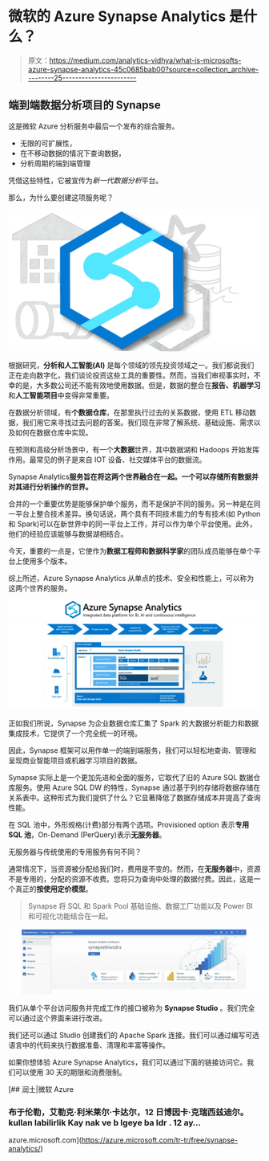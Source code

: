 # 微软的 Azure Synapse Analytics 是什么？

> 原文：<https://medium.com/analytics-vidhya/what-is-microsofts-azure-synapse-analytics-45c0685bab00?source=collection_archive---------25----------------------->

## 端到端数据分析项目的 Synapse

这是微软 Azure 分析服务中最后一个发布的综合服务。

*   无限的可扩展性，
*   在不移动数据的情况下查询数据，
*   分析周期的端到端管理

凭借这些特性，它被宣传为*新一代数据分析*平台。

那么，为什么要创建这项服务呢？

![](img/b708e2db0968b37d8dfc02233894119d.png)

根据研究，**分析和人工智能(AI)** 是每个领域的领先投资领域之一。我们都说我们正在走向数字化，我们谈论投资这些工具的重要性。然而，当我们审视事实时，不幸的是，大多数公司还不能有效地使用数据。但是，数据的整合在**报告、机器学习**和**人工智能项目**中变得非常重要。

在数据分析领域，有**个数据仓库**，在那里执行过去的关系数据，使用 ETL 移动数据，我们用它来寻找过去问题的答案。我们现在非常了解系统、基础设施、需求以及如何在数据仓库中实现。

在预测和高级分析场景中，有一个**大数据**世界，其中数据湖和 Hadoops 开始发挥作用。最常见的例子是来自 IOT 设备、社交媒体平台的数据流。

Synapse Analytics**服务旨在将这两个世界融合在一起。一个可以存储所有数据并对其进行分析操作的世界。**

合并的一个重要优势是能够保护单个服务，而不是保护不同的服务。另一种是在同一平台上整合技术差异。换句话说，两个具有不同技术能力的专有技术(如 Python 和 Spark)可以在新世界中的同一平台上工作，并可以作为单个平台使用。此外，他们的经验应该能够与数据湖相结合。

今天，重要的一点是，它使作为**数据工程师和数据科学家**的团队成员能够在单个平台上使用多个版本。

综上所述，Azure Synapse Analytics 从单点的技术、安全和性能上，可以称为这两个世界的服务。

![](img/d6c12f71f4169941daa083f2145c9ecd.png)![](img/7ce95803862227d08f0eb5a2bc189f4a.png)

正如我们所说，Synapse 为企业数据仓库汇集了 Spark 的大数据分析能力和数据集成技术，它提供了一个完全统一的环境。

因此，Synapse 框架可以用作单一的端到端服务，我们可以轻松地查询、管理和呈现商业智能项目或机器学习项目的数据。

Synapse 实际上是一个更加先进和全面的服务，它取代了旧的 Azure SQL 数据仓库服务。使用 Azure SQL DW 的特性，Synapse 通过基于列的存储将数据存储在关系表中。这种形式为我们提供了什么？它显著降低了数据存储成本并提高了查询性能。

在 SQL 池中，外形规格(计费)部分有两个选项。Provisioned option 表示**专用 SQL 池**，On-Demand (PerQuery)表示**无服务器**。

无服务器与传统使用的专用服务有何不同？

通常情况下，当资源被分配给我们时，费用是不变的。然而，在**无服务器**中，资源不是专用的，分配的资源不收费。您将只为查询中处理的数据付费。因此，这是一个真正的**按使用定价模型**。

> Synapse 将 SQL 和 Spark Pool 基础设施、数据工厂功能以及 Power BI 和可视化功能结合在一起。

![](img/b8cb14d7ca382e61ba852f4b132e1a84.png)

我们从单个平台访问服务并完成工作的接口被称为 **Synapse Studio** 。我们完全可以通过这个界面来进行改进。

我们还可以通过 Studio 创建我们的 Apache Spark 连接。我们可以通过编写可选语言中的代码来执行数据准备、清理和丰富等操作。

如果你想体验 Azure Synapse Analytics，我们可以通过下面的链接访问它。我们可以使用 30 天的期限和消费限制。

[](https://azure.microsoft.com/tr-tr/free/synapse-analytics/) [## 润土|微软 Azure

### 布于伦勒，艾勒克·利米莱尔·卡达尔，12 日博因卡·克瑞西兹迪尔。kullan labilirlik Kay nak ve b lgeye ba ldr . 12 ay…

azure.microsoft.com](https://azure.microsoft.com/tr-tr/free/synapse-analytics/)
